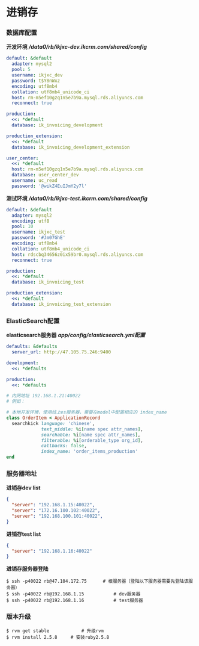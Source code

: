 # 进销存

### 数据库配置

**开发环境**  ***/data0/rb/ikjxc-dev.ikcrm.com/shared/config***

```yml
default: &default
  adapter: mysql2
  pool: 5
  username: ikjxc_dev
  password: t$Y8nWxz
  encoding: utf8mb4
  collation: utf8mb4_unicode_ci
  host: rm-m5ef10gzq1n5e7b9a.mysql.rds.aliyuncs.com
  reconnect: true

production:
  <<: *default
  database: ik_invoicing_development

production_extension:
  <<: *default
  database: ik_invoicing_development_extension

user_center:
  <<: *default
  host: rm-m5ef10gzq1n5e7b9a.mysql.rds.aliyuncs.com
  database: user_center_dev
  username: uc_read
  password: '@wikZ4EuIJmY2y7l'
```



**测试环境**  ***/data0/rb/ikjxc-test.ikcrm.com/shared/config***

```yml
default: &default
  adapter: mysql2
  encoding: utf8
  pool: 10
  username: ikjxc_test
  password: '#Jm07GhE'
  encoding: utf8mb4
  collation: utf8mb4_unicode_ci
  host: rdscbq34656z0ix59br0.mysql.rds.aliyuncs.com
  reconnect: true

production:
  <<: *default
  database: ik_invoicing_test

production_extension:
  <<: *default
  database: ik_invoicing_test_extension
```



### ElasticSearch配置

**elasticsearch服务器**  ***app/config/elasticsearch.yml配置***

```yml
defaults: &defaults
  server_url: http://47.105.75.246:9400

development:
  <<: *defaults

production:
  <<: *defaults

# 内网地址 192.168.1.21:40022
# 例如：
```

```ruby
# 本地开发环境，使用线上es服务器，需要在model中配置相应的 index_name
class OrderItem < ApplicationRecord
  searchkick language: 'chinese',
             text_middle: %i[name spec attr_names],
             searchable: %i[name spec attr_names],
             filterable: %i[orderable_type org_id],
             callbacks: false,
             index_name: 'order_items_production'
end
```





### 服务器地址

**进销存dev list**  

```json
{
  "server": "192.168.1.15:40022",
  "server": "172.16.100.102:40022",
  "server": "192.168.100.101:40022",
}
```

**进销存test list**  

```json
{
  "server": "192.168.1.16:40022"
}
```

**进销存服务器登陆**

```shell
$ ssh -p40022 rb@47.104.172.75		# 根服务器（登陆以下服务器需要先登陆该服务器）
$ ssh -p40022 rb@192.168.1.15			# dev服务器
$ ssh -p40022 rb@192.168.1.16			# test服务器
```



### 版本升级

```shell
$ rvm get stable 			# 升级rvm
$ rvm install 2.5.8		# 安装ruby2.5.8
```

